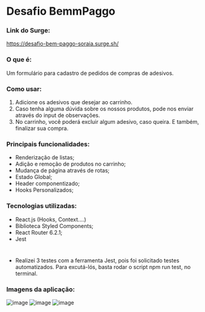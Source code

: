 # Desafio BemmPaggo

### Link do Surge: 
https://desafio-bem-paggo-soraia.surge.sh/

### O que é:
Um formulário para cadastro de pedidos de compras de adesivos.

### Como usar:
1. Adicione os adesivos que desejar ao carrinho. 
2. Caso tenha alguma dúvida sobre os nossos produtos, pode nos enviar através do input de observações.
3. No carrinho, você poderá excluir algum adesivo, caso queira. E também, finalizar sua compra. 

### Principais funcionalidades:
- Renderização de listas;
- Adição e remoção de produtos no carrinho;
- Mudança de página através de rotas;
- Estado Global;
- Header componentizado;
- Hooks Personalizados;

### Tecnologias utilizadas:
- React.js (Hooks, Context....)
- Biblioteca Styled Components;
- React Router 6.2.1;
- Jest 

#
- Realizei 3 testes com a ferramenta Jest, pois foi solicitado testes automatizados. Para excutá-lós, basta rodar o script npm run test, no terminal. 


### Imagens da aplicação:
![image](https://media.discordapp.net/attachments/895788142118969386/955867396470620170/unknown.png?width=765&height=430)
![image](https://media.discordapp.net/attachments/895788142118969386/955867621247557712/unknown.png?width=765&height=430)
![image](https://media.discordapp.net/attachments/895788142118969386/955870157887131648/unknown.png?width=765&height=430)

